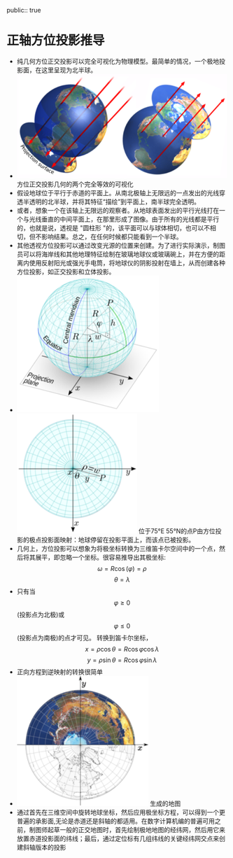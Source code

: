 public:: true

# 正轴方位投影推导
- 纯几何方位正交投影可以完全可视化为物理模型。最简单的情况，一个极地投影面，在这里呈现为北半球。
- ![image.png](../assets/image_1623483854543_0.png) 
  方位正交投影几何的两个完全等效的可视化
- 假设地球位于平行于赤道的平面上。从南北极轴上无限远的一点发出的光线穿透半透明的北半球，并将其特征“描绘”到平面上，南半球完全透明。
- 或者，想象一个在该轴上无限远的观察者。从地球表面发出的平行光线打在一个与光线垂直的中间平面上，在那里形成了图像。由于所有的光线都是平行的，也就是说，透视是 "圆柱形 "的，该平面可以与球体相切，也可以不相切，但不影响结果。总之，在任何时候都只能看到一个半球。
- 其他透视方位投影可以通过改变光源的位置来创建。为了进行实际演示，制图员可以将海岸线和其他地理特征绘制在玻璃地球仪或玻璃碗上，并在方便的距离内使用反射阳光或强光手电筒，将地球仪的阴影投射在墙上，从而创建各种方位投影，如正交投影和立体投影。
- ![image.png](../assets/image_1623484138331_0.png) ![image.png](../assets/image_1623484143890_0.png) 
  位于75°E 55°N的点P由方位投影的极点投影面映射：地球停留在投影平面上，而该点已被投影。
- 几何上，方位投影可以想象为将极坐标转换为三维笛卡尔空间中的一个点，然后将其展平，即忽略一个坐标。很容易推导出其极坐标:
  $$\omega = R \cos \left (\varphi \right ) = \rho $$
  $$\theta = \lambda $$
- 只有当$$\varphi\geq0$$(投影点为北极)或$$\varphi\leq0$$(投影点为南极)的点才可见。
  转换到笛卡尔坐标，
  $$x = \rho \cos \theta  = R \cos \varphi \cos \lambda $$
  $$y = \rho \sin \theta  = R \cos \varphi \sin\lambda $$
- 正向方程到逆映射的转换很简单
- ![image.png](../assets/image_1623485104932_0.png) 
  生成的地图
- 通过首先在三维空间中旋转地球坐标，然后应用极坐标方程，可以得到一个更普遍的承影面,无论是赤道还是斜轴的都适用。在数字计算机编的普遍可用之前，制图师起草一般的正交地图时，首先绘制极地地图的经纬网，然后用它来放置赤道投影面的纬线；最后，通过定位标有几组纬线的关键经纬网交点来创建斜轴版本的投影